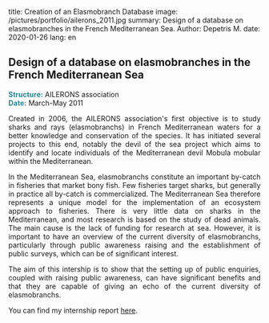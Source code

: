 title: Creation of an Elasmobranch Database
image: /pictures/portfolio/ailerons_2011.jpg
summary: Design of a database on elasmobranches in the French Mediterranean Sea.
Author: Depetris M.
date: 2020-01-26
lang: en

## Design of a database on elasmobranches in the French Mediterranean Sea

<font color="#238896"><strong>Structure:</strong></font> AILERONS association
<br><font color="#238896"><strong>Date:</strong></font> March-May 2011

<p style="text-align: justify">
Created in 2006, the AILERONS association's first objective is to study sharks and rays (elasmobranchs) in French Mediterranean waters for a better knowledge and conservation of the species. It has initiated several projects to this end, notably the devil of the sea project which aims to identify and locate individuals of the Mediterranean devil Mobula mobular within the Mediterranean.
</p>

<p style="text-align: justify">
In the Mediterranean Sea, elasmobranchs constitute an important by-catch in fisheries that market bony fish. Few fisheries target sharks, but generally in practice all by-catch is commercialized. The Mediterranean Sea therefore represents a unique model for the implementation of an ecosystem approach to fisheries. There is very little data on sharks in the Mediterranean, and most research is based on the study of dead animals. The main cause is the lack of funding for research at sea. However, it is important to have an overview of the current diversity of elasmobranchs, particularly through public awareness raising and the establishment of public surveys, which can be of significant interest.
</p>

<p style="text-align: justify">
The aim of this intership is to show that the setting up of public enquiries, coupled with raising public awareness, can have significant benefits and that they are capable of giving an echo of the current diversity of elasmobranchs.
</p>

<p style="text-align: justify">
You can find my internship report <a href="/documents/pdfs/rapport_depetris_ailerons_2011.pdf" target="_blank">here</a>.
</p>